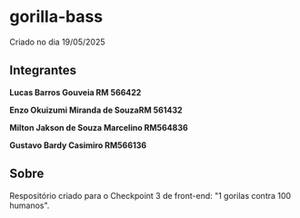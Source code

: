 # gorilla-bass

Criado no dia 19/05/2025

## Integrantes
**Lucas Barros Gouveia RM 566422**

**Enzo Okuizumi Miranda de SouzaRM 561432**

**Milton Jakson de Souza Marcelino RM564836**

**Gustavo Bardy Casimiro RM566136**

## Sobre
Respositório criado para o Checkpoint 3 de front-end: "1 gorilas contra 100 humanos".
